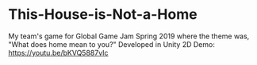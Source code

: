 # This-House-is-Not-a-Home
My team's game for Global Game Jam Spring 2019 where the theme was, "What does home mean to you?" Developed in Unity 2D
Demo: https://youtu.be/bKVQ5887vIc
